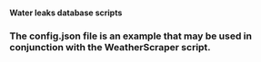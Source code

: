 #### Water leaks database scripts
### The config.json file is an example that may be used in conjunction with the WeatherScraper script.


